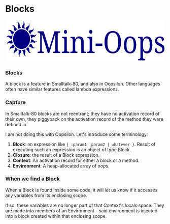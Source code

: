 # Blocks

<img src="../Logo/Oopsilon.png" alt="Oopsilon logo" width="585" height="129">

### Blocks
A block is a feature in Smalltalk-80, and also in Oopsilon. Other languages
often have similar features called lambda expressions.

### Capture
In Smalltalk-80 blocks are not reentrant; they have no activation record of
their own, they piggyback on the activation record of the method they were
defined in.

I am not doing this with Oopsilon. Let's introduce some terminology:

 1. **Block**: an expression like `{ :param1 :param2 | whatever }`. Result of
 executing such an expression is an object of type Block.
 2. **Closure**: the result of a Block expression.
 3. **Context**: An activation record for either a block or a method.
 4. **Environment**: A heap-allocated array of *oop*s.

### When we find a Block
When a Block is found inside some code, it will let us know if it accesses any
variables from its enclosing scope.

If so, these variables are no longer part of that Context's locals space. They
are made into members of an Environment - said environment is injected into a
block created within that enclosing scope.